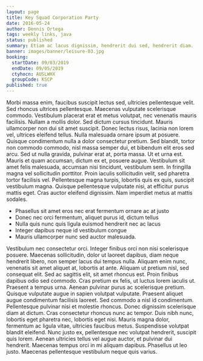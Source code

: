 ```yaml
---
layout: page
title: Key Squad Corporation Party
date: 2016-05-24
author: Dennis Ortega
tags: weekly links, java
status: published
summary: Etiam ac lacus dignissim, hendrerit dui sed, hendrerit diam.
banner: images/banner/leisure-03.jpg
booking:
  startDate: 09/03/2019
  endDate: 09/05/2019
  ctyhocn: AUSLWHX
  groupCode: KSCP
published: true
---
```

Morbi massa enim, faucibus suscipit lectus sed, ultricies pellentesque velit. Sed rhoncus ultrices pellentesque. Maecenas vulputate scelerisque commodo. Vestibulum placerat erat et metus volutpat, nec venenatis mauris facilisis. Nullam a mollis dolor. Sed dictum cursus tincidunt. Mauris ullamcorper non dui sit amet suscipit. Donec lectus risus, lacinia non lorem vel, ultrices eleifend tellus. Nulla malesuada ornare ipsum at posuere. Quisque condimentum nulla a dolor consectetur pretium. Sed blandit, tortor non commodo commodo, nisl massa semper dui, et bibendum elit eros sed arcu. Sed ut nulla gravida, pulvinar erat at, porta massa. Ut et urna est. Mauris et quam accumsan, dictum ex et, posuere augue.
Vestibulum sit amet felis malesuada, accumsan nisi tincidunt, vestibulum sem. In fringilla magna vel sollicitudin porttitor. Proin iaculis sollicitudin velit, sed pharetra tortor facilisis vel. Pellentesque magna turpis, lobortis quis ex quis, suscipit vestibulum magna. Quisque pellentesque vulputate nisi, at efficitur purus mattis eget. Cras auctor eleifend dignissim. Nam imperdiet metus at mattis sodales.

* Phasellus sit amet eros nec erat fermentum ornare ac at justo
* Donec nec orci fermentum, aliquet purus id, dictum tellus
* Nulla quis nunc quis ligula euismod hendrerit nec ac lacus
* Integer dapibus neque id vestibulum congue
* Mauris ullamcorper nunc sed auctor malesuada.

Vestibulum nec consectetur orci. Integer finibus orci non nisi scelerisque posuere. Maecenas sollicitudin, dolor ut laoreet dapibus, diam neque hendrerit libero, non semper lacus dui tempus nulla. Aliquam enim nunc, venenatis sit amet aliquet at, lobortis at ante. Aliquam ut pretium nisl, sed consequat elit. Sed ac sagittis elit, sit amet rhoncus est. Proin finibus dapibus odio sed commodo. Cras pretium ex felis, ut luctus lorem iaculis ut. Praesent a tempus urna. Aenean pulvinar purus ac scelerisque pretium. Quisque vulputate augue in sapien volutpat vulputate. Praesent aliquet augue condimentum facilisis laoreet.
Sed commodo a nisl id condimentum. Pellentesque pulvinar nisi et molestie rhoncus. Donec dignissim scelerisque diam at dictum. Cras consectetur rhoncus nunc ac tempor. Duis nibh nunc, lobortis eget pharetra nec, lobortis eget nisi. Mauris magna dolor, fermentum ac ligula vitae, ultricies faucibus metus. Suspendisse volutpat blandit eleifend. Nunc justo ex, pellentesque nec volutpat hendrerit, suscipit quis lorem. Aenean ultricies tellus vel augue auctor, et pulvinar dui hendrerit. Maecenas tempus orci in mi aliquam dapibus. Phasellus ut leo justo. Maecenas pellentesque vestibulum neque quis varius.
